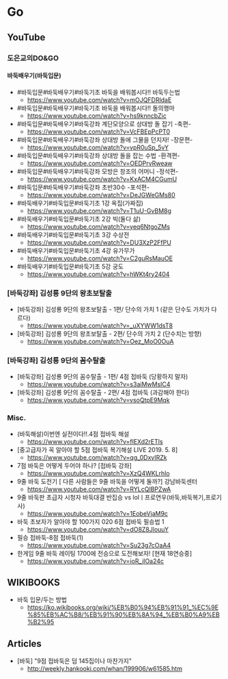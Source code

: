 # Go
## YouTube
### 도은교의DO&GO
#### 바둑배우기(바둑입문)
* #바둑입문#바둑배우기#바둑기초 바둑을 배워봅시다!! 바둑두는법
  * https://www.youtube.com/watch?v=mOJQFDRldaE
* #바둑입문#바둑배우기#바둑기초 바둑을 배워봅시다!! 돌의행마
  * https://www.youtube.com/watch?v=hs9knncbZic
* #바둑입문#바둑배우기#바둑강좌 계단모양으로 상대방 돌 잡기 -축편-
  * https://www.youtube.com/watch?v=VcFBEpPcPT0
* #바둑입문#바둑배우기#바둑강좌 상대방 돌에 그물을 던지자! -장문편-
  * https://www.youtube.com/watch?v=vpR0uSp_5vY
* #바둑입문#바둑배우기#바둑강좌 상대방 돌을 잡는 수법 -환격편-
  * https://www.youtube.com/watch?v=OEDPrvRweaw
* #바둑입문#바둑배우기#바둑강좌 모방은 창조의 어머니 -정석편-
  * https://www.youtube.com/watch?v=KxACM4CGumU
* #바둑입문#바둑배우기#바둑강좌 초반30수 -포석편-
  * https://www.youtube.com/watch?v=DeJGWeGMs80
* #바둑배우기#바둑입문#바둑기초 1강 옥집(가짜집)
  * https://www.youtube.com/watch?v=T1uU-GvBM8g
* #바둑배우기#바둑입문#바둑기초 2강 빅(둘다 삶)
  * https://www.youtube.com/watch?v=yeq6NtgoZMs
* #바둑배우기#바둑입문#바둑기초 3강 수상전
  * https://www.youtube.com/watch?v=DU3XzP2FfPU
* #바둑배우기#바둑입문#바둑기초 4강 유가무가
  * https://www.youtube.com/watch?v=C2guRsMauOE
* #바둑배우기#바둑입문#바둑기초 5강 궁도
  * https://www.youtube.com/watch?v=hWKt4ry2404

### [바둑강좌] 김성룡 9단의 왕초보탈출
* [바둑강좌] 김성룡 9단의 왕초보탈출 - 1편/ 단수의 가치 1 (같은 단수도 가치가 다르다)
  * https://www.youtube.com/watch?v=_uXYWW1dsT8
* [바둑강좌] 김성룡 9단의 왕초보탈출 - 2편/ 단수의 가치 2 (단수치는 방향)
  * https://www.youtube.com/watch?v=Oez_MoO0OuA
### [바둑강좌] 김성룡 9단의 꼼수탈출
* [바둑강좌] 김성룡 9단의 꼼수탈출 - 1편/ 4점 접바둑 (당황하지 말자)
  * https://www.youtube.com/watch?v=s3aiMwMsIC4
* [바둑강좌] 김성룡 9단의 꼼수탈출 - 2편/ 4점 접바둑 (과감해야 한다)
  * https://www.youtube.com/watch?v=vsoQtpE9Mqk

### Misc.
* (바둑해설)이번엔 실전이다!!.4점 접바둑 해설
  * https://www.youtube.com/watch?v=flEXd2rETls
* [중고급자가 꼭 알아야 할 5점 접바둑 복기해설 LIVE 2019. 5. 8]
  * https://www.youtube.com/watch?v=qg_0DxvIRZk
* 7점 바둑은 어떻게 두어야 하나? [접바둑 강좌]
  * https://www.youtube.com/watch?v=XzQ4WKLrhlo
* 9줄 바둑 도전기 [ 다른 사람들은 9줄 바둑을 어떻게 둘까?] 강남바둑센터
  * https://www.youtube.com/watch?v=RYLcQIBPZwA
* 9줄 바둑판 초급자 시청자 바둑대결 반집승 vs lolㅣ프로연우(바둑,바둑복기,프로기사)
  * https://www.youtube.com/watch?v=1EobeVjaM9c
* 바둑 초보자가 알아야 할 100가지 020 6점 접바둑 필승법 1
  * https://www.youtube.com/watch?v=dO8Z8JlouuY
* 필승 접바둑-8점 접바둑(1)
  * https://www.youtube.com/watch?v=Su23g7cOaA4
* 한게임 9줄 바둑 레이팅 1700에 전승으로 도전해보자! [현재 18연승중]
  * https://www.youtube.com/watch?v=ioR_jlOa24c

## WIKIBOOKS
* 바둑 입문/두는 방법
  * https://ko.wikibooks.org/wiki/%EB%B0%94%EB%91%91_%EC%9E%85%EB%AC%B8/%EB%91%90%EB%8A%94_%EB%B0%A9%EB%B2%95

## Articles
* [바둑] "9점 접바둑은 덤 145집이나 마찬가지"
  * http://weekly.hankooki.com/whan/199906/w61585.htm
